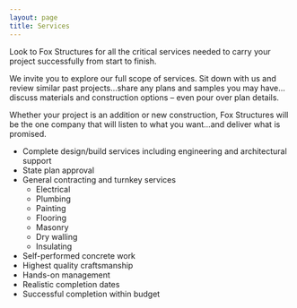 ```yaml
---
layout: page
title: Services
---
```


Look to Fox Structures for all the critical services needed to carry your project successfully from start to finish.

We invite you to explore our full scope of services.  Sit down with us and review similar past projects…share any plans and samples you may have…discuss materials and construction options – even pour over plan details.

Whether your project is an addition or new construction, Fox Structures will be the one company that will listen to what you want…and deliver what is promised.

* Complete design/build services including engineering and architectural support
* State plan approval
* General contracting and turnkey services
	* Electrical
	* Plumbing
	* Painting
	* Flooring
	* Masonry
	* Dry walling
	* Insulating
* Self-performed concrete work
* Highest quality craftsmanship
* Hands-on management
* Realistic completion dates
* Successful completion within budget